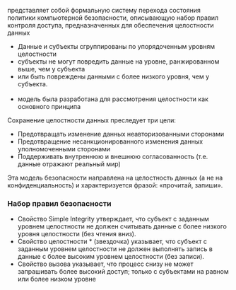 представляет собой формальную систему перехода состояния политики компьютерной безопасности, описывающую набор правил контроля доступа, предназначенных для обеспечения целостности данных

- Данные и субъекты сгруппированы по упорядоченным уровням целостности
- субъекты не могут повредить данные на уровне, ранжированном выше, чем у субъекта
- или быть повреждены данными с более низкого уровня, чем у субъекта.<br><br>
- модель была разработана для рассмотрения целостности как основного принципа

Сохранение целостности данных преследует три цели:
- Предотвращать изменение данных неавторизованными сторонами
- Предотвращение несанкционированного изменения данных уполномоченными сторонами
- Поддерживать внутреннюю и внешнюю согласованность (т.е. данные отражают реальный мир)

Эта модель безопасности направлена на целостность данных (а не на конфиденциальность) и характеризуется фразой: «прочитай, запиши».

### Набор правил безопасности
- Свойство Simple Integrity утверждает, что субъект с заданным уровнем целостности не должен считывать данные с более низкого уровня целостности (без чтения вниз).
- Свойство целостности * (звездочка) указывает, что субъект с заданным уровнем целостности не должен выполнять запись в данные с более высоким уровнем целостности (без записи).
- Свойство вызова указывает, что процесс снизу не может запрашивать более высокий доступ; только с субъектами на равном или более низком уровне